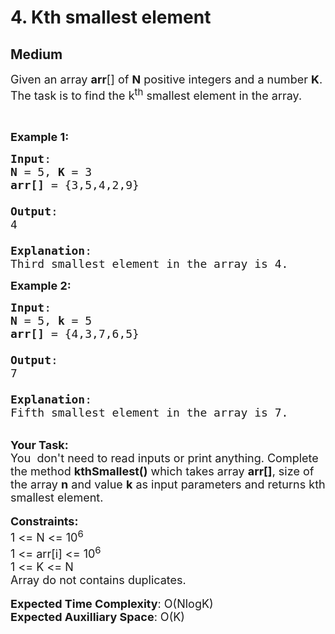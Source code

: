 # 4. Kth smallest element
## Medium 
<div class="problem-statement">
                <p></p><p><span style="font-size:18px">Given an array <strong>arr</strong>[] of <strong>N</strong> positive integers and a number <strong>K</strong>. The task is to find the k<sup>th</sup> smallest element in the array.</span></p>

<p>&nbsp;</p>

<p><span style="font-size:18px"><strong>Example 1:</strong></span></p>

<pre><span style="font-size:18px"><strong>Input</strong>: 
<strong>N</strong> = 5, <strong>K</strong> = 3
<strong>arr[]</strong> = {3,5,4,2,9}

<strong>Output</strong>: 
4

<strong>Explanation</strong>: 
Third smallest element in the array is 4.</span></pre>

<p><span style="font-size:18px"><strong>Example 2:</strong></span></p>

<pre><span style="font-size:18px"><strong>Input</strong>:
<strong>N</strong> = 5, <strong>k</strong> = 5
<strong>arr[]</strong> = {4,3,7,6,5}

<strong>Output</strong>: 
7

<strong>Explanation</strong>: 
Fifth smallest element in the array is 7.</span>
</pre>

<p><br>
<span style="font-size:18px"><strong>Your Task:</strong><br>
You&nbsp; don't need to read inputs or print anything. Complete the&nbsp;method&nbsp;<strong>kthSmallest()</strong> which takes array <strong>arr[]</strong>, size of the array <strong>n</strong> and value <strong>k</strong> as input parameters and returns&nbsp;kth smallest element.</span><br>
<br>
<span style="font-size:18px"><strong>Constraints:</strong><br>
1 &lt;= N &lt;= 10<sup>6</sup><br>
1 &lt;= arr[i] &lt;= 10<sup>6</sup><br>
1 &lt;= K &lt;= N<br>
Array do not contains duplicates.</span><br>
<br>
<span style="font-size:18px"><strong>Expected Time Complexity</strong>: O(NlogK)<br>
<strong>Expected Auxilliary Space</strong>: O(K)</span></p>
 <p></p>
            </div>